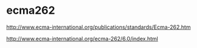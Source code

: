 # ecma262


<http://www.ecma-international.org/publications/standards/Ecma-262.htm>

<http://www.ecma-international.org/ecma-262/6.0/index.html>



